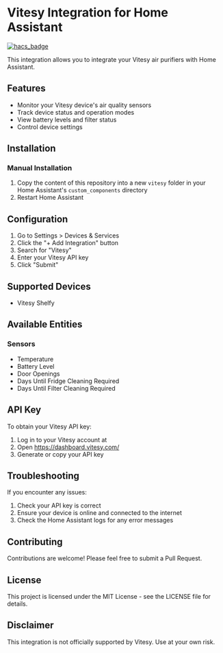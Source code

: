 # Vitesy Integration for Home Assistant

[![hacs_badge](https://img.shields.io/badge/HACS-Custom-orange.svg)](https://github.com/custom-components/hacs)

This integration allows you to integrate your Vitesy air purifiers with Home Assistant.

## Features

- Monitor your Vitesy device's air quality sensors
- Track device status and operation modes
- View battery levels and filter status
- Control device settings

## Installation

### Manual Installation

1. Copy the content of this repository into a new `vitesy` folder in your Home Assistant's `custom_components` directory
2. Restart Home Assistant

## Configuration

1. Go to Settings > Devices & Services
2. Click the "+ Add Integration" button
3. Search for "Vitesy"
4. Enter your Vitesy API key
5. Click "Submit"

## Supported Devices

- Vitesy Shelfy

## Available Entities

### Sensors
- Temperature
- Battery Level
- Door Openings
- Days Until Fridge Cleaning Required
- Days Until Filter Cleaning Required

## API Key

To obtain your Vitesy API key:
1. Log in to your Vitesy account at 
2. Open https://dashboard.vitesy.com/
2. Generate or copy your API key

## Troubleshooting

If you encounter any issues:
1. Check your API key is correct
2. Ensure your device is online and connected to the internet
3. Check the Home Assistant logs for any error messages

## Contributing

Contributions are welcome! Please feel free to submit a Pull Request.

## License

This project is licensed under the MIT License - see the LICENSE file for details.

## Disclaimer

This integration is not officially supported by Vitesy. Use at your own risk. 
